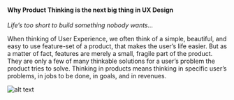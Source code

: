 #### Why Product Thinking is the next big thing in UX Design
 *Life’s too short to build something nobody wants…*

 When thinking of User Experience, we often think of a simple, beautiful, and easy to use feature-set of a product, that makes the user’s life easier. But as a matter of fact, features are merely a small, fragile part of the product. They are only a few of many thinkable solutions for a user’s problem the product tries to solve. Thinking in products means thinking in specific user’s problems, in jobs to be done, in goals, and in revenues.

 ![alt text](https://github.com/tamzi/coach/tree/master/imgs/whyprod1.png "Where product thinking lies")







